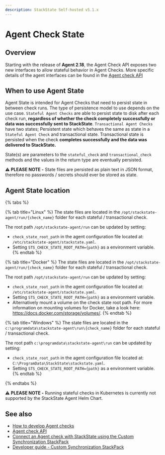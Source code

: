 ```yaml
---
description: StackState Self-hosted v5.1.x 
---
```


# Agent Check State

## Overview

Starting with the release of **Agent 2.18**, the Agent Check API exposes two new interfaces to allow stateful behavior in Agent Checks. More specific details of the agent interfaces can be found in the [Agent check API](agent-check-api.md)

## When to use Agent State

Agent State is intended for Agent Checks that need to persist state in between check runs. The type of persistence model to use depends on the use case. `Stateful Agent Checks` are able to persist state to disk after each check run, **regardless of whether the check completely successfully or data was successfully sent to StackState**. `Transactional Agent Checks` have two states; Persistent state which behaves the same as state in a `Stateful Agent Check` and transactional state. Transactional state is persisted when the check **completes successfully and the data was delivered to StackState.**

State(s) are parameters to the `stateful_check` and `transactional_check` methods and the values in the return type are eventually persisted.

⚠️ **PLEASE NOTE -** State files are persisted as plain text in JSON format, therefore no passwords / secrets should ever be stored as state.

## Agent State location

{% tabs %}

{% tab title="Linux" %}
The state files are located in the `/opt/stackstate-agent/run/{check_name}` folder for each stateful / transactional check.

The root path `/opt/stackstate-agent/run` can be updated by setting:
- `check_state_root_path` in the agent configuration file located at: `/etc/stackstate-agent/stackstate.yaml`.
- Setting `STS_CHECK_STATE_ROOT_PATH={path}` as a environment variable.
{% endtab %}

{% tab title="Docker" %}
The state files are located in the `/opt/stackstate-agent/run/{check_name}` folder for each stateful / transactional check.

The root path `/opt/stackstate-agent/run` can be updated by setting:
- `check_state_root_path` in the agent configuration file located at: `/etc/stackstate-agent/stackstate.yaml`.
- Setting `STS_CHECK_STATE_ROOT_PATH={path}` as a environment variable.
- Alternatively mount a volume on the check state root path. For more information on mounting volumes for Docker, take a look here: https://docs.docker.com/storage/volumes/.
{% endtab %}

{% tab title="Windows" %}
The state files are located in the `c:\programdata\stackstate-agent\run\{check_name}` folder for each stateful / transactional check.

The root path `c:\programdata\stackstate-agent\run` can be updated by setting:
- `check_state_root_path` in the agent configuration file located at: `C:\ProgramData\StackState\stackstate.yaml`.
- Setting `STS_CHECK_STATE_ROOT_PATH={path}` as a environment variable.
{% endtab %}

{% endtabs %}


⚠️ **PLEASE NOTE -** Running stateful checks in Kubernetes is currently not supported by the StackState Agent Helm Chart.

## See also

* [How to develop Agent checks](how_to_develop_agent_checks.md)
* [Agent check API](agent-check-api.md)
* [Connect an Agent check with StackState using the Custom Synchronization StackPack](connect_agent_check_with_stackstate.md)
* [Developer guide - Custom Synchronization StackPack](../custom_synchronization_stackpack/)

